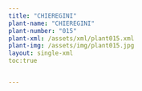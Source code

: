```yaml
---
title: "CHIEREGINI"
plant-name: "CHIEREGINI"
plant-number: "015"
plant-xml: /assets/xml/plant015.xml
plant-img: /assets/img/plant015.jpg
layout: single-xml
toc:true


---
```

